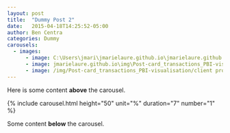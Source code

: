 ```yaml
---
layout: post
title:  "Dummy Post 2"
date:   2015-04-18T14:25:52-05:00
author: Ben Centra
categories: Dummy
carousels:
  - images:
      - image: C:\Users\jmari\jmarielaure.github.io\jmarielaure.github.io\img\Post-card_transactions_PBI-visualisation\approved transactions page.png
      - image: jmarielaure.github.io\img\Post-card_transactions_PBI-visualisation\client demographic.png
      - image: /img/Post-card_transactions_PBI-visualisation/client profile information.png
---
```


Here is some content **above** the carousel.

{% include carousel.html height="50" unit="%" duration="7" number="1" %}

Some content **below** the carousel.

